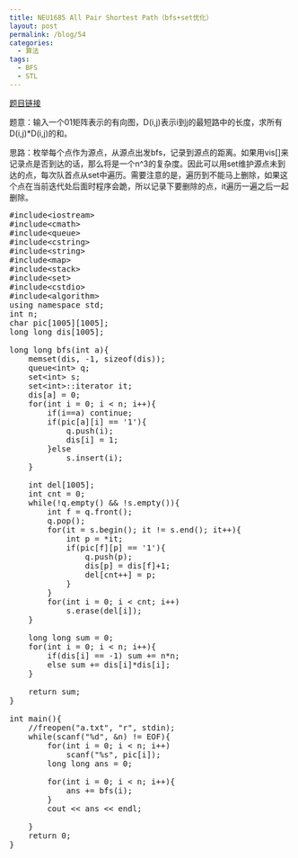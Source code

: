 ```yaml
---
title: NEU1685 All Pair Shortest Path（bfs+set优化）
layout: post
permalink: /blog/54
categories:
  - 算法
tags:
  - BFS
  - STL
---
```

<a href="http://acm.neu.edu.cn/hustoj/problem.php?id=1685" target="_blank">题目链接</a>

题意：输入一个01矩阵表示的有向图，D(i,j)表示i到j的最短路中的长度，求所有D(i,j)*D(i,j)的和。

思路：枚举每个点作为源点，从源点出发bfs，记录到源点的距离。如果用vis[]来记录点是否到达的话，那么将是一个n^3的复杂度。因此可以用set维护源点未到达的点，每次队首点从set中遍历。需要注意的是，遍历到不能马上删除，如果这个点在当前迭代处后面时程序会跪，所以记录下要删除的点，it遍历一遍之后一起删除。

<pre class="brush: cpp; title: ; notranslate" title="">#include&lt;iostream&gt;
#include&lt;cmath&gt;
#include&lt;queue&gt;
#include&lt;cstring&gt;
#include&lt;string&gt;
#include&lt;map&gt;
#include&lt;stack&gt;
#include&lt;set&gt;
#include&lt;cstdio&gt;
#include&lt;algorithm&gt;
using namespace std;
int n;
char pic[1005][1005];
long long dis[1005];

long long bfs(int a){
    memset(dis, -1, sizeof(dis));
    queue&lt;int&gt; q;
    set&lt;int&gt; s;
    set&lt;int&gt;::iterator it;
    dis[a] = 0;
    for(int i = 0; i &lt; n; i++){
        if(i==a) continue;
        if(pic[a][i] == '1'){
            q.push(i);
            dis[i] = 1;
        }else
            s.insert(i);
    }

    int del[1005];
    int cnt = 0;
    while(!q.empty() && !s.empty()){
        int f = q.front();
        q.pop();
        for(it = s.begin(); it != s.end(); it++){
            int p = *it;
            if(pic[f][p] == '1'){
                q.push(p);
                dis[p] = dis[f]+1;
                del[cnt++] = p;
            }
        }
        for(int i = 0; i &lt; cnt; i++)
            s.erase(del[i]);
    }

    long long sum = 0;
    for(int i = 0; i &lt; n; i++){
        if(dis[i] == -1) sum += n*n;
        else sum += dis[i]*dis[i];
    }

    return sum;
}

int main(){
    //freopen("a.txt", "r", stdin);
    while(scanf("%d", &n) != EOF){
        for(int i = 0; i &lt; n; i++)
            scanf("%s", pic[i]);
        long long ans = 0;

        for(int i = 0; i &lt; n; i++){
            ans += bfs(i);
        }
        cout &lt;&lt; ans &lt;&lt; endl;

    }
    return 0;
}
</pre>